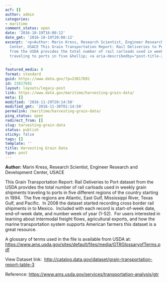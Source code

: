 ```yaml
---
acf: []
author: admin
categories:
- maritime
comment_status: open
date: '2016-10-19T16:00:12'
date_gmt: '2016-10-19T20:00:12'
excerpt: '<p>Author: Marin Kress, Research Scientist, Engineer Research and Development
  Center, USACE This Grain Transportation Report: Rail Deliveries to Port dataset
  from the USDA provides the total number of rail carloads used in weekly grain shipments
  traveling to ports in five &hellip; <a aria-describedby="post-title-23817691" href="https://www.data.gov/maritime/harvesting-grain-data/">Continued</a></p>

  '
featured_media: 0
format: standard
guid: https://www.data.gov/?p=23817691
id: 23817691
layout: layouts/legacy-post
link: https://www.data.gov/maritime/harvesting-grain-data/
meta: []
modified: '2016-11-29T20:14:50'
modified_gmt: '2016-11-30T01:14:50'
permalink: /maritime/harvesting-grain-data/
ping_status: open
redirect_from: []
slug: harvesting-grain-data
status: publish
sticky: false
tags: []
template: ''
title: Harvesting Grain Data
type: post
---
```

**Author:** Marin Kress, Research Scientist, Engineer Research and Development Center, USACE


This Grain Transportation Report: Rail Deliveries to Port dataset from the USDA provides the total number of rail carloads used in weekly grain shipments traveling to ports in five different regions of the country starting in 1994.  The five regions are Atlantic, East Gulf, Mississippi River, Texas Gulf, and Pacific.  In 2008 the dataset started recording cross border rail shipments in to Mexico.  Included with each record is start-of-week date, end-of-week date, and number week of year (1-52).  For users interested in learning about intermodal freight flows, agricultural exports, and how the marine transportation system supports American farmers this dataset is a great resource.


A glossary of terms used in the file is available from USDA at: https://www.ams.usda.gov/sites/default/files/media/GTRGlossaryofTerms.pdf


View Dataset link:  <http://catalog.data.gov/dataset/grain-transportation-report-table-3>


Reference: https://www.ams.usda.gov/services/transportation-analysis/gtr


